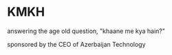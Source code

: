 # KMKH
answering the age old question, "khaane me kya hain?"

sponsored by the CEO of Azerbaijan Technology

